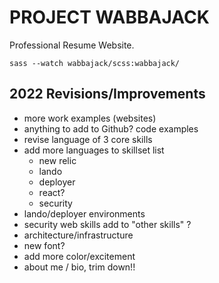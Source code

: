 # PROJECT WABBAJACK

Professional Resume Website.

`sass --watch wabbajack/scss:wabbajack/`


## 2022 Revisions/Improvements

- more work examples (websites)
- anything to add to Github? code examples
- revise language of 3 core skills
- add more languages to skillset list
  - new relic
  - lando
  - deployer
  - react?
  - security
- lando/deployer environments
- security web skills add to "other skills" ?
- architecture/infrastructure
- new font?
- add more color/excitement
- about me / bio, trim down!!

